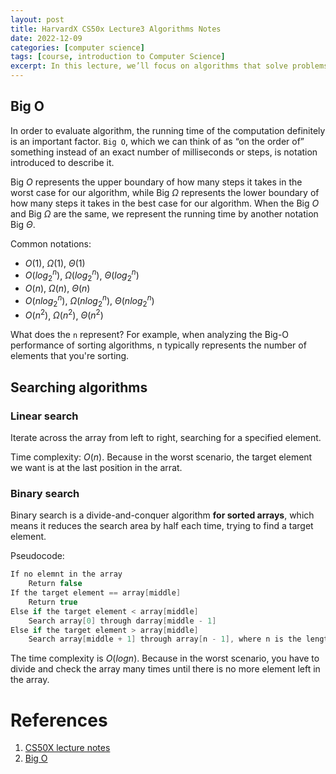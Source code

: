 ```yaml
---
layout: post
title: HarvardX CS50x Lecture3 Algorithms Notes
date: 2022-12-09
categories: [computer science]
tags: [course, introduction to Computer Science]
excerpt: In this lecture, we’ll focus on algorithms that solve problems with arrays.
---
```


## Big O
In order to evaluate algorithm, the running time of the computation definitely is an important factor. `Big O`, which we can think of as “on the order of” something instead of an exact number of milliseconds or steps, is notation introduced to describe it.

Big $O$ represents the upper boundary of how many steps it takes in the worst case for our algorithm, while Big $\Omega$ represents the lower boundary of how many steps it takes in the best case for our algorithm. When the Big $O$ and Big $\Omega$ are the same, we represent the running time by another notation Big $\Theta$.

Common notations:
* $O(1)$, $\Omega(1)$, $\Theta(1)$
* $O(log_{2}^{n})$, $\Omega(log_{2}^{n})$, $\Theta(log_{2}^{n})$
* $O(n)$, $\Omega(n)$, $\Theta(n)$
* $O(nlog_{2}^{n})$, $\Omega(nlog_{2}^{n})$, $\Theta(nlog_{2}^{n})$
* $O(n^2)$, $\Omega(n^2)$, $\Theta(n^2)$

What does the `n` represent? For example, when analyzing the Big-O performance of sorting algorithms, n typically represents the number of elements that you're sorting.
## Searching algorithms
### Linear search
Iterate across the array from left to right, searching for a specified element.

Time complexity: $O(n)$. Because in the worst scenario, the target element we want is at the last position in the arrat.

### Binary search
Binary search is a divide-and-conquer algorithm **for sorted arrays**, which means it reduces the search area by half each time, trying to find a target element.

Pseudocode:
```c 
If no elemnt in the array
    Return false
If the target element == array[middle]
    Return true
Else if the target element < array[middle]
    Search array[0] through darray[middle - 1]
Else if the target element > array[middle]
    Search array[middle + 1] through array[n - 1], where n is the length of array
```

The time complexity is $O(logn)$. Because in the worst scenario, you have to divide and check the array many times until there is no more element left in the array.

# References
1. [CS50X lecture notes](https://cs50.harvard.edu/x/2022/notes/3/#big-o)
2. [Big O](https://stackoverflow.com/questions/23974589/what-is-the-n-in-big-o-notation)



